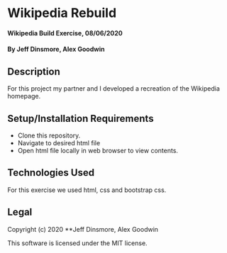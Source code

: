 # Wikipedia Rebuild

#### Wikipedia Build Exercise, 08/06/2020

#### By Jeff Dinsmore, Alex Goodwin

## Description

For this project my partner and I developed a recreation of the Wikipedia homepage.

## Setup/Installation Requirements

* Clone this repository.
* Navigate to desired html file
* Open html file locally in web browser to view contents.

## Technologies Used

For this exercise we used html, css and bootstrap css.

## Legal

Copyright (c) 2020 **Jeff Dinsmore, Alex Goodwin

This software is licensed under the MIT license. 